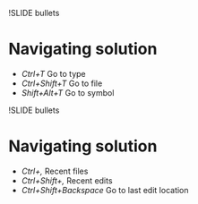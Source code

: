 !SLIDE bullets

# Navigating solution #

* _Ctrl+T_ Go to type
* _Ctrl+Shift+T_ Go to file
* _Shift+Alt+T_ Go to symbol

!SLIDE bullets

# Navigating solution #

* _Ctrl+,_ Recent files
* _Ctrl+Shift+,_ Recent edits
* _Ctrl+Shift+Backspace_ Go to last edit location
